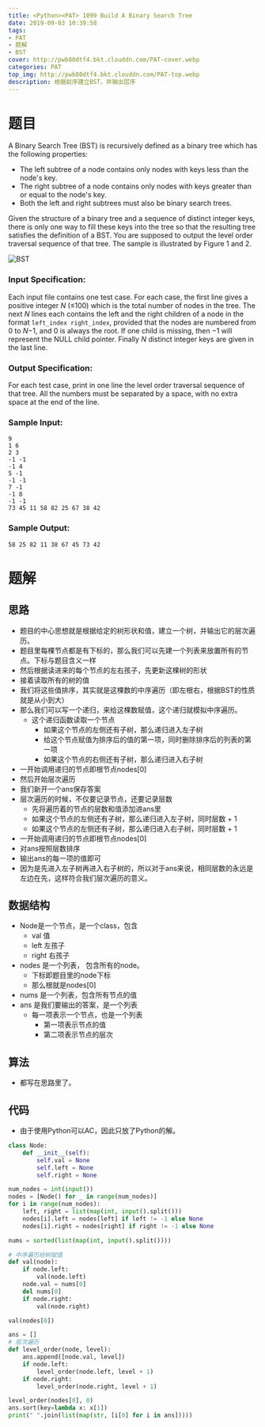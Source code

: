 ```yaml
---
title: <Python><PAT> 1099 Build A Binary Search Tree
date: 2019-09-03 10:39:58
tags: 
- PAT
- 题解
- BST
cover: http://pwb80dtf4.bkt.clouddn.com/PAT-cover.webp
categories: PAT
top_img: http://pwb80dtf4.bkt.clouddn.com/PAT-top.webp
description: 根据前序建立BST，并输出层序
---
```


# 题目

A Binary Search Tree (BST) is recursively defined as a binary tree which has the following properties:

- The left subtree of a node contains only nodes with keys less than the node's key.
- The right subtree of a node contains only nodes with keys greater than or equal to the node's key.
- Both the left and right subtrees must also be binary search trees.

Given the structure of a binary tree and a sequence of distinct integer keys, there is only one way to fill these keys into the tree so that the resulting tree satisfies the definition of a BST. You are supposed to output the level order traversal sequence of that tree. The sample is illustrated by Figure 1 and 2.

![BST](https://images.ptausercontent.com/24c2521f-aaed-4ef4-bac8-3ff562d80a1b.jpg)

### Input Specification:

Each input file contains one test case. For each case, the first line gives a positive integer *N* (≤100) which is the total number of nodes in the tree. The next *N* lines each contains the left and the right children of a node in the format `left_index right_index`, provided that the nodes are numbered from 0 to *N*−1, and 0 is always the root. If one child is missing, then −1 will represent the NULL child pointer. Finally *N* distinct integer keys are given in the last line.

### Output Specification:

For each test case, print in one line the level order traversal sequence of that tree. All the numbers must be separated by a space, with no extra space at the end of the line.

### Sample Input:

```in
9
1 6
2 3
-1 -1
-1 4
5 -1
-1 -1
7 -1
-1 8
-1 -1
73 45 11 58 82 25 67 38 42
```

### Sample Output:

```out
58 25 82 11 38 67 45 73 42
```

# 题解

## 思路

+ 题目的中心思想就是根据给定的树形状和值，建立一个树，并输出它的层次遍历。
+ 题目里每棵节点都是有下标的，那么我们可以先建一个列表来放置所有的节点。下标与题目含义一样
+ 然后根据读进来的每个节点的左右孩子，先更新这棵树的形状
+ 接着读取所有的树的值
+ 我们将这些值排序，其实就是这棵数的中序遍历（即左根右，根据BST的性质就是从小到大）
+ 那么我们可以写一个递归，来给这棵数赋值，这个递归就模拟中序遍历。
  + 这个递归函数读取一个节点
    + 如果这个节点的左侧还有子树，那么递归进入左子树
    + 给这个节点赋值为排序后的值的第一项，同时删除排序后的列表的第一项
    + 如果这个节点的右侧还有子树，那么递归进入右子树
+ 一开始调用递归的节点即根节点nodes[0]
+ 然后开始层次遍历
+ 我们新开一个ans保存答案
+ 层次遍历的时候，不仅要记录节点，还要记录层数
  + 先将遍历着的节点的层数和值添加进ans里
  + 如果这个节点的左侧还有子树，那么递归进入左子树，同时层数 + 1
  + 如果这个节点的左侧还有子树，那么递归进入右子树，同时层数 + 1
+ 一开始调用递归的节点即根节点nodes[0]
+ 对ans按照层数排序
+ 输出ans的每一项的值即可
+ 因为是先进入左子树再进入右子树的，所以对于ans来说，相同层数的永远是左边在先，这样符合我们层次遍历的意义。

## 数据结构

+ Node是一个节点，是一个class，包含
  + val 值
  + left 左孩子
  + right 右孩子
+ nodes 是一个列表， 包含所有的node。
  + 下标即题目里的node下标
  + 那么根就是nodes[0]
+ nums 是一个列表，包含所有节点的值
+ ans 是我们要输出的答案，是一个列表
  + 每一项表示一个节点，也是一个列表
    + 第一项表示节点的值
    + 第二项表示节点的层次

## 算法

+ 都写在思路里了。

## 代码

+ 由于使用Python可以AC，因此只放了Python的解。

```python
class Node:
    def __init__(self):
        self.val = None
        self.left = None
        self.right = None

num_nodes = int(input())
nodes = [Node() for _ in range(num_nodes)]
for i in range(num_nodes):
    left, right = list(map(int, input().split()))
    nodes[i].left = nodes[left] if left != -1 else None
    nodes[i].right = nodes[right] if right != -1 else None

nums = sorted(list(map(int, input().split())))

# 中序遍历给树赋值
def val(node):
    if node.left:
        val(node.left)
    node.val = nums[0]
    del nums[0]
    if node.right:
        val(node.right)

val(nodes[0])

ans = []
# 层次遍历
def level_order(node, level):
    ans.append([node.val, level])
    if node.left:
        level_order(node.left, level + 1)
    if node.right:
        level_order(node.right, level + 1)

level_order(nodes[0], 0)
ans.sort(key=lambda x: x[1])
print(" ".join(list(map(str, [i[0] for i in ans]))))
```

